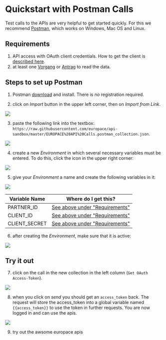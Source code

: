 # Quickstart with Postman Calls

Test calls to the APIs are very helpful to get started quickly. For this we recommend [Postman](https://www.getpostman.com/), which works on Windows, Mac OS and Linux.

## Requirements
<a id="requirements"></a>
1. API access with OAuth client credentials. How to get the client is [described here](https://docs.api.europace.de/baufinanzierung/authentifizierung/#wie-bekomme-ich-einen-client-registriert).
2. at least one [Vorgang](https://docs.api.europace.de/common/glossary) or [Antrag](https://docs.api.europace.de/common/glossary) to read the data.

## Steps to set up Postman
1. Postman [download](https://www.getpostman.com/) and install. There is *no* registration required.

2. click on _Import_ button in the upper left corner, then on _Import from Link_.

![](https://raw.githubusercontent.com/europace/api-schnellstart/master/screen01.png)

3. paste the following link into the textbox: `https://raw.githubusercontent.com/europace/api-sandbox/master/EUROPACE%20API%20Calls.postman_collection.json`.

![](https://raw.githubusercontent.com/europace/api-schnellstart/master/screen02.png)

4. create a new _Environment_ in which several necessary variables must be entered. To do this, click the icon in the upper right corner:

![](https://raw.githubusercontent.com/europace/api-schnellstart/master/screen03.png)

5. give your _Environment_ a name and create the following variables in it:

![](https://raw.githubusercontent.com/europace/api-schnellstart/master/screen04.png)

| Variable Name | Where do I get this? |
| -------------- | ---------------------- |
| PARTNER_ID | [See above under "Requirements"](#requirements) |
| CLIENT_ID | [See above under "Requirements"](#requirements) |
| CLIENT_SECRET | [See above under "Requirements"](#requirements) |

6. after creating the _Environment_, make sure that it is active:

![](https://raw.githubusercontent.com/europace/api-schnellstart/master/screen05.png)


## Try it out
7. click on the call in the new collection in the left column (`Get OAuth Access-Token`).

![](https://raw.githubusercontent.com/europace/api-schnellstart/master/screen06.png)


8. when you click on _send_ you should get an `access_token` back. The request will store the access_token into a global variable named `{{access_token}}` to use the token in further requests. You are now logged in and can use the apis.

![](https://raw.githubusercontent.com/europace/api-schnellstart/master/screen07.png)

9. try out the awsome europace apis
